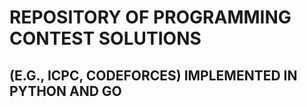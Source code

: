 # REPOSITORY OF PROGRAMMING CONTEST SOLUTIONS  
## (E.G., ICPC, CODEFORCES) IMPLEMENTED IN PYTHON AND GO
